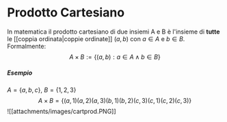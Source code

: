 # Prodotto Cartesiano
In matematica il prodotto cartesiano di due insiemi A e B è l'insieme di **tutte** le [[coppia ordinata|coppie ordinate]] $(a,b)$ con $a \in A$ e $b \in B$. Formalmente:
$$ A \times B := \{(a,b): a \in A \wedge b \in B\} $$

##### Esempio
$A = \{ a,b,c \}$, $B = \{ 1,2,3 \}$
$$A \times B = \{ (a,1)(a,2)(a,3)(b,1)(b,2)(c,3)(c,1)(c,2)(c,3)\}$$
![[attachments/images/cartprod.PNG]]
